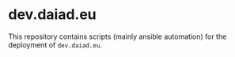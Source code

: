 # dev.daiad.eu

This repository contains scripts (mainly ansible automation) for the deployment of `dev.daiad.eu`.
